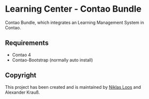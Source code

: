 # Learning Center - Contao Bundle
Contao Bundle, which integrates an Learning Management System in Contao.

## Requirements
- Contao 4
- Contao-Bootstrap (normally auto install)

## Copyright
This project has been created and is maintained by [Niklas Loos](https://github.com/XRayLP) and Alexander Krauß.
